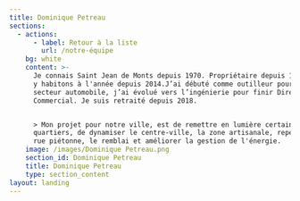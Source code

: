 ```yaml
---
title: Dominique Petreau
sections:
  - actions:
      - label: Retour à la liste
        url: /notre-équipe
    bg: white
    content: >-
      Je connais Saint Jean de Monts depuis 1970. Propriétaire depuis 1999, nous
      y habitons à l'année depuis 2014.J’ai débuté comme outilleur pour le
      secteur automobile, j’ai évolué vers l’ingénierie pour finir Directeur
      Commercial. Je suis retraité depuis 2018. 


      > Mon projet pour notre ville, est de remettre en lumière certains
      quartiers, de dynamiser le centre-ville, la zone artisanale, repenser la
      rue piétonne, le remblai et améliorer la gestion de l'énergie.
    image: /images/Dominique Petreau.png
    section_id: Dominique Petreau
    title: Dominique Petreau
    type: section_content
layout: landing
---
```


